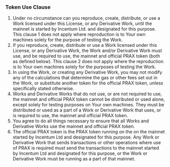 ### Token Use Clause

1. Under no circumstance can you reproduce, create, distribute, or use a Work licensed under this License, or any Derivative Work, until the mainnet is started by Incentum Ltd. and designated for this purpose. This clause 1 does not apply where reproduction is to Your own machines solely for the purpose of testing the Work.
2. If you reproduce, create, distribute or use a Work licensed under this License, or any Derivative Work, the Work and/or Derivative Work must use, and be required to use, the mainnet and official PRAX token (both as defined below). This clause 2 does not apply where the reproduction is to Your own machines solely for the purposes of testing the Work.
3. In using the Work, or creating any Derivative Work, you may not modify any of the calculations that determine the gas or other fees set out in the Work, or substitute another token for the official PRAX token, unless specifically stated otherwise.
4. Works and Derivative Works that do not use, or are not required to use, the mainnet and official PRAX token cannot be distributed or used alone, except solely for testing purposes on Your own machines. They must be distributed or used as a part of a Work or Derivative Work that uses, or is required to use, the mainnet and official PRAX token.
5. You agree to do all things necessary to ensure that all Works and Derivative Works use the mainnet and official PRAX token.
6. The official PRAX token is the PRAX token running on the on the mainnet started by Incentum Ltd and designated for this purpose. Any Work or Derivative Work that sends transactions or other operations where use of PRAX is required must send the transactions to the mainnet started by Incentum Ltd and designated for this purpose, or the Work or Derivative Work must be running as a part of that mainnet.
